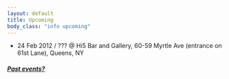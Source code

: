 ```yaml
---
layout: default
title: Upcoming 
body_class: "info upcoming"
---
```

<ul class="classed root">
  <li class="music">24 Feb  2012 / ??? @ Hi5 Bar and Gallery, 60-59 Myrtle Ave (entrance on 61st Lane), Queens, NY
</ul>
<h5><a href="chronology.html">Past events?</a></h5>
